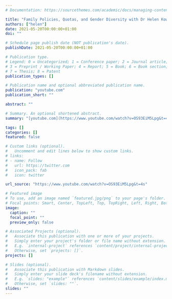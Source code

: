 ```yaml
---
# Documentation: https://sourcethemes.com/academic/docs/managing-content/

title: "Family Policies, Quotas, and Gender Diversity with Dr Helen Kowalewska"
authors: ["helen"]
date: 2021-05-20T00:00:00+01:00
doi: ""

# Schedule page publish date (NOT publication's date).
publishDate: 2021-05-20T00:00:00+01:00

# Publication type.
# Legend: 0 = Uncategorized; 1 = Conference paper; 2 = Journal article;
# 3 = Preprint / Working Paper; 4 = Report; 5 = Book; 6 = Book section;
# 7 = Thesis; 8 = Patent
publication_types: []

# Publication name and optional abbreviated publication name.
publication: "youtube.com"
publication_short: ""

abstract: ""

# Summary. An optional shortened abstract.
summary: "[youtube.com](https://www.youtube.com/watch?v=OS93EiM5Lpg&t=4s), 25 May 2021: Interview for the Video Abstract Series."

tags: []
categories: []
featured: false

# Custom links (optional).
#   Uncomment and edit lines below to show custom links.
# links:
# - name: Follow
#   url: https://twitter.com
#   icon_pack: fab
#   icon: twitter

url_source: "https://www.youtube.com/watch?v=OS93EiM5Lpg&t=4s"

# Featured image
# To use, add an image named `featured.jpg/png` to your page's folder. 
# Focal points: Smart, Center, TopLeft, Top, TopRight, Left, Right, BottomLeft, Bottom, BottomRight.
image:
  caption: ""
  focal_point: ""
  preview_only: false

# Associated Projects (optional).
#   Associate this publication with one or more of your projects.
#   Simply enter your project's folder or file name without extension.
#   E.g. `internal-project` references `content/project/internal-project/index.md`.
#   Otherwise, set `projects: []`.
projects: []

# Slides (optional).
#   Associate this publication with Markdown slides.
#   Simply enter your slide deck's filename without extension.
#   E.g. `slides: "example"` references `content/slides/example/index.md`.
#   Otherwise, set `slides: ""`.
slides: ""
---
```

